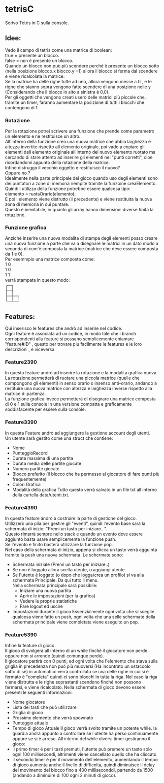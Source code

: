 # tetrisC
Scrivo Tetris in C sulla console.

## Idee:
Vedo il campo di tetris come una matrice di boolean:  
true = presente un blocco.  
false = non è presente un blocco.  
Quando un blocco non può più scendere perché è presente un blocco sotto (nella posizione blocco.x blocco.y +1) allora il blocco si ferma dal scendere e viene ricalcolata la matrice.  
Se la matrice ha delle righe tutte ad uno, allora vengono messe a 0 , e le righe che stanno sopra vengono fatte scendere di una posizione nelle y (Considerando che il blocco in alto a sinistra è 0,0).  
Per gli oggetti che vengono creati userò delle matrici più piccole che, tramite un timer, faranno aumentare la posizione di tutti i blocchi che contengono di 1.

### Rotazione
Per la rotazione potrei scrivere una funzione che prende come parametro un elemento e ne restituisce un altro.  
All'interno della funzione creo una nuova matrice che abbia larghezza e altezza invertite rispetto all elemento originale, poi vado a
copiare gli elementi dell elemento originale all interno del nuovo elemento ruotato ma cercando di stare attento ad inserire gli elementi
nei "punti corretti", cioe ricordandomi appunto della rotazione della matrice.  
Infine distruggo il vecchio oggetto e restituisco il nuovo?  
Oppure no ?  
Idealmente nella parte principale del gioco quando uso degli elementi sono dei puntatori a zone di memoria riempite tramite la funzoine
creaElemento. Quindi l utilizzo della funzione potrebbe essere qualcosa tipo:  
elemento = ruotaOrario(elemento);  
E poi l elemento viene distrutto (il precedente) e viene restituita la nuova zona di memoria in cui puntare.  
Questo è inevitabile, in quanto gli array hanno dimensioni diverse finita la rotazione.

### Funzione grafica
Anzichè inserire una nuova modalita di stampa degli elementi posso creare una nuova funzione a parte che va a disegnare le matrici in un dato modo a seconda di com'è composta la matrice  (matrice che deve essere composta da 1 e 0).  
Per esemmpio una matrice composta come:  
1 0  
1 0  
1 1  
verrà stampata in questo modo:  
┌─┐  
├─┤  
├─┼─┐  
└─┴─┘  


## Features:
Qui inserisco le features che andrò ad inserire nel codice.  
Ogni feature è associata ad un codice, in modo tale che i branch corrispondenti alla feature si possano semplicemente chiamare "feature#ID" , questo per trovare piu facilmente le features e le loro descrizioni , e viceversa.

### Feature2390
In questa feature andrò ad inserire la rotazione e la modalita grafica nuova.  
La rotazione permetterà di ruotare una piccola matrice (quelle che compongono gli elementi) in senso orario o insenso anti-orario, andando a restituire una  nuova matrice con altezza e larghezza inverse rispetto alla matrice di partenza.  
La funzione grafica invece permetterà di disegnare una matrice composta di 0 e 1 sulla console in una versione compatta e graficamente soddisfacente per essere sulla console.

### Feature3390
In questa Feature andrò ad aggiungere la gestione account degli utenti.  
Un utente sarà gestito come una struct che contiene:  
* Nome
* PunteggioRecord
* Durata massima di una partita
* Durata media delle partite giocate
* Numero partite giocate
* Blocco preferito (il blocco che ha permesso al giocatore di fare punti più frequentemente)
* Colori Grafica
* Modalità della grafica
Tutto questo verrà salvato in un file txt all interno della cartella data/utenti.txt.

### Feature4390
In questa feature andrò a costruire la parte di gestione del gioco.  
Utilizzerò una pila per gestire gli "eventi", quindi l'evento base sarà la schermata di inizio: "Premi un tasto per iniziare...".  
Questo rimarrà sempre nello stack e quando un evento deve essere aggiunto basta usare semplicemente la funzione push.  
Se l'evento è finito basterà utilizzare la funzione pop.  
Nel caso della schermata di inizio, appena si clicca un tasto verrà agguinta tramite la push una nuova schermata.
Le schermate sono:
* Schermata iniziale (Premi un tasto per iniziare..)
* Se non è loggato allora scelta utente, o aggiungi utente.
* Se l'utente è loggato (o dopo che logga/crea un profilo) si va alla schermata Principale. Da qui tutto il menu.  
Nella schermata principale sarà possibile:  
    * Iniziare una nuova partita
    * Aprire le impostazioni (per la grafica)
    * Vedere le proprie statistiche
    * Fare logout ed uscire
* Impostazioni durante il gioco
Essenzialmente ogni volta che si sceglie qualcosa viene fatto un push, ogni volta che una selle schermate della schermata principale viene completata viene eseguito un pop.

### Feature5390
Infine la feature di gioco.  
Il gioco di svolgerà all interno di un while finché il giocatore non perde oppure non si arrende (quindi comunque perde).  
Il giocatore partirà con 0 punti, ed ogni volta che l'elemento che stava sulla griglia in precedenza non può più muoversi (Ha incontrato un ostaccolo sotto di se)
in automatico verrà controllato se una delle righe in cui si è fermato è "completa" quindi ci sono blocchi in tutta la riga.
Nel caso la riga viene distrutta e le righe soprastanti scendono finché non possono fermarsi, e viene ricalcolato.
Nella schermata di gioco devono essere presenti le seguenti informazioni:
* Nome giocatore 
* Lista dei tasti che può utilizzare
* Griglia di gioco
* Prossimo elemento che verrà spownato
* Punteggio attuale
* Tempo di gioco Attuale
Il gioco verrà svolto tramite un potente while. la guardia andrà appunto a controllare se l utente ha perso continuamente oppure se si è arreso.
All interno del while diversi timer gestiranno il gioco:
* Il primo timer è per i tasti premuti, l'utente può premere un tasto solo ogni 100 millisecondi, altrimenti viene cancellato quello che ha cliccato.
* Il secondo timer è per il movimento dell'elemento, aumentando il tempo di gioco aumenta anche il livello di difficolta, quindi diminuisce il delay del movimento del blocco
fino a 400 milliseconddi, partendo da 1500 (andando a diminuire di 100 ogni 2 minuti di gioco).